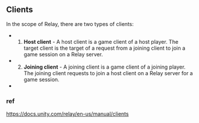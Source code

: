 ## Clients
In the scope of Relay, there are two types of clients:

-   1. **Host client** - A host client is a game client of a host player. The target client is the target of a request from a joining client to join a game session on a Relay server.
-   2. **Joining client** - A joining client is a game client of a joining player. The joining client requests to join a host client on a Relay server for a game session.

-   



### ref

https://docs.unity.com/relay/en-us/manual/clients
